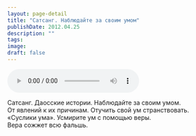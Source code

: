 ```yaml
---
layout: page-detail
title: "Сатсанг. Наблюдайте за своим умом"
publishDate: 2012.04.25
description: ""
tags:
image:
draft: false
---
```


<audio title="2012.04.25 - Сатсанг. Наблюдайте за своим умом.mp3" src="/upload/iblock/3c1/3c12cbf36a1b37d6f770b26a84a53a72.mp3" controls=""></audio>

 Сатсанг. Даосские истории. Наблюдайте за своим умом.  
 От явлений к их причинам. Отучить свой ум странствовать.  
 «Суслики ума». Усмирите ум с помощью веры.  
 Вера сожжет всю фальшь.  

  
